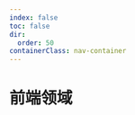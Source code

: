 ```yaml
---
index: false
toc: false
dir:
  order: 50
containerClass: nav-container
---
```


# 前端领域

<AutoCatalog />
